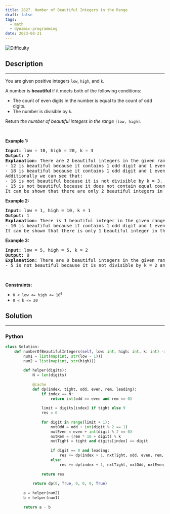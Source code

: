 ```yaml
---
title: 2827. Number of Beautiful Integers in the Range
draft: false
tags: 
  - math
  - dynamic-programming
date: 2023-08-21
---
```


![Difficulty](https://img.shields.io/badge/Difficulty-Hard-blue.svg)

## Description

---
<p>You are given positive integers <code>low</code>, <code>high</code>, and <code>k</code>.</p>

<p>A number is <strong>beautiful</strong> if it meets both of the following conditions:</p>

<ul>
	<li>The count of even digits in the number is equal to the count of odd digits.</li>
	<li>The number is divisible by <code>k</code>.</li>
</ul>

<p>Return <em>the number of beautiful integers in the range</em> <code>[low, high]</code>.</p>

<p>&nbsp;</p>
<p><strong class="example">Example 1:</strong></p>

<pre>
<strong>Input:</strong> low = 10, high = 20, k = 3
<strong>Output:</strong> 2
<strong>Explanation:</strong> There are 2 beautiful integers in the given range: [12,18]. 
- 12 is beautiful because it contains 1 odd digit and 1 even digit, and is divisible by k = 3.
- 18 is beautiful because it contains 1 odd digit and 1 even digit, and is divisible by k = 3.
Additionally we can see that:
- 16 is not beautiful because it is not divisible by k = 3.
- 15 is not beautiful because it does not contain equal counts even and odd digits.
It can be shown that there are only 2 beautiful integers in the given range.
</pre>

<p><strong class="example">Example 2:</strong></p>

<pre>
<strong>Input:</strong> low = 1, high = 10, k = 1
<strong>Output:</strong> 1
<strong>Explanation:</strong> There is 1 beautiful integer in the given range: [10].
- 10 is beautiful because it contains 1 odd digit and 1 even digit, and is divisible by k = 1.
It can be shown that there is only 1 beautiful integer in the given range.
</pre>

<p><strong class="example">Example 3:</strong></p>

<pre>
<strong>Input:</strong> low = 5, high = 5, k = 2
<strong>Output:</strong> 0
<strong>Explanation:</strong> There are 0 beautiful integers in the given range.
- 5 is not beautiful because it is not divisible by k = 2 and it does not contain equal even and odd digits.
</pre>

<p>&nbsp;</p>
<p><strong>Constraints:</strong></p>

<ul>
	<li><code>0 &lt; low &lt;= high &lt;= 10<sup>9</sup></code></li>
	<li><code>0 &lt; k &lt;= 20</code></li>
</ul>


## Solution

---
### Python
``` py title='number-of-beautiful-integers-in-the-range'
class Solution:
    def numberOfBeautifulIntegers(self, low: int, high: int, k: int) -> int:
        num1 = list(map(int, str(low - 1)))
        num2 = list(map(int, str(high)))
        
        def helper(digits):
            N = len(digits)
            
            @cache
            def dp(index, tight, odd, even, rem, leading):
                if index == N:
                    return int(odd == even and rem == 0)
                
                limit = digits[index] if tight else 9
                res = 0
                
                for digit in range(limit + 1):
                    nxtOdd = odd + int(digit % 2 == 1)
                    nxtEven = even + int(digit % 2 == 0)
                    nxtRem = (rem * 10 + digit) % k
                    nxtTight = tight and digits[index] == digit
                    
                    if digit == 0 and leading:
                        res += dp(index + 1, nxtTight, odd, even, rem, True)
                    else:
                        res += dp(index + 1, nxtTight, nxtOdd, nxtEven, nxtRem, False)
                
                return res
            
            return dp(0, True, 0, 0, 0, True)
        
        a = helper(num2)
        b = helper(num1)
        
        return a - b
        

```

